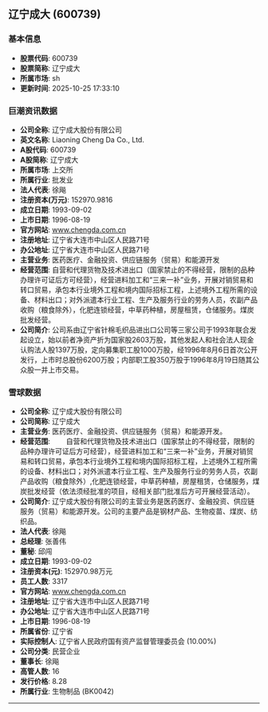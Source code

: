 ## 辽宁成大 (600739)

### 基本信息

- **股票代码**: 600739
- **股票简称**: 辽宁成大
- **所属市场**: sh
- **更新时间**: 2025-10-25 17:33:10

### 巨潮资讯数据

- **公司全称**: 辽宁成大股份有限公司
- **英文名称**: Liaoning Cheng Da Co., Ltd.
- **A股代码**: 600739
- **A股简称**: 辽宁成大
- **所属市场**: 上交所
- **所属行业**: 批发业
- **法人代表**: 徐飚
- **注册资本(万元)**: 152970.9816
- **成立日期**: 1993-09-02
- **上市日期**: 1996-08-19
- **官方网站**: www.chengda.com.cn
- **注册地址**: 辽宁省大连市中山区人民路71号
- **办公地址**: 辽宁省大连市中山区人民路71号
- **主营业务**: 医药医疗、金融投资、供应链服务（贸易）和能源开发
- **经营范围**: 自营和代理货物及技术进出口（国家禁止的不得经营，限制的品种办理许可证后方可经营），经营进料加工和“三来一补”业务，开展对销贸易和转口贸易，承包本行业境外工程和境内国际招标工程，上述境外工程所需的设备、材料出口；对外派遣本行业工程、生产及服务行业的劳务人员，农副产品收购（粮食除外），化肥连锁经营，中草药种植，房屋租赁，仓储服务。煤炭批发经营。
- **公司简介**: 公司系由辽宁省针棉毛织品进出口公司等三家公司于1993年联合发起设立，始以前者净资产折为国家股2603万股，其他发起人和社会法人现金认购法人股1397万股，定向募集职工股1000万股，经1996年8月6日首次公开发行，上市时总股份6200万股；内部职工股350万股于1996年8月19日随其公众股一并上市交易。

### 雪球数据

- **公司全称**: 辽宁成大股份有限公司
- **公司简称**: 辽宁成大
- **主营业务**: 医药医疗、金融投资、供应链服务（贸易）和能源开发。
- **经营范围**: 　　自营和代理货物及技术进出口（国家禁止的不得经营，限制的品种办理许可证后方可经营），经营进料加工和“三来一补”业务，开展对销贸易和转口贸易，承包本行业境外工程和境内国际招标工程，上述境外工程所需的设备、材料出口；对外派遣本行业工程、生产及服务行业的劳务人员，农副产品收购（粮食除外）,化肥连锁经营，中草药种植，房屋租赁，仓储服务，煤炭批发经营（依法须经批准的项目，经相关部门批准后方可开展经营活动）。
- **公司简介**: 辽宁成大股份有限公司的主营业务是医药医疗、金融投资、供应链服务（贸易）和能源开发。公司的主要产品是钢材产品、生物疫苗、煤炭、纺织品。
- **法人代表**: 徐飚
- **总经理**: 张善伟
- **董秘**: 邱闯
- **成立日期**: 1993-09-02
- **注册资本(元)**: 152970.98万元
- **员工人数**: 3317
- **官方网站**: www.chengda.com.cn
- **注册地址**: 辽宁省大连市中山区人民路71号
- **办公地址**: 辽宁省大连市中山区人民路71号
- **上市日期**: 1996-08-19
- **所属省份**: 辽宁省
- **实际控制人**: 辽宁省人民政府国有资产监督管理委员会 (10.00%)
- **公司分类**: 民营企业
- **董事长**: 徐飚
- **高管人数**: 16
- **发行价格**: 8.28
- **所属行业**: 生物制品 (BK0042)

---